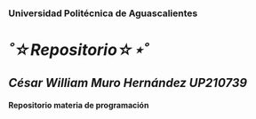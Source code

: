 ### Universidad Politécnica de Aguascalientes
# ___˚☆Repositorio☆⋆˚___
## ***César William Muro Hernández UP210739***
#### Repositorio materia de programación
